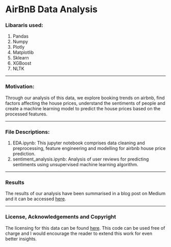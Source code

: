 # AirBnB Data Analysis

### Libararis used:

1. Pandas
2. Numpy
3. Plotly
4. Matplotlib
5. Sklearn
6. XGBoost
7. NLTK

---

### Motivation:
Through our analysis of this data, we explore booking trends on airbnb, find factors affecting the house prices, understand the sentiments of people and create a machine learning model to predict the house prices based on the processed features.

---

### File Descriptions:

1. EDA.ipynb: This jupyter notebook comprises data cleaning and preprocessing, feature engineering and modelling for airbnb house price prediction.
2. sentiment_analysis.ipynb: Analysis of user reviews for predicting sentiments using unsupervised machine learning algorithm.

---

### Results
The results of our analysis have been summarised in a blog post on Medium and it can be accessed [here](https://rachneetsachdeva.medium.com/exploring-trends-on-airbnb-to-help-you-plan-your-next-vacation-38e1be993c9f).

---

### License, Acknowledgements and Copyright
The licensing for this data can be found [here](http://insideairbnb.com/). This code can be used free of charge and I would encourage the reader to extend this work for even better insights.

